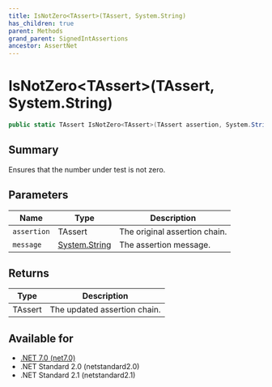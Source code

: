 ```yaml
---
title: IsNotZero<TAssert>(TAssert, System.String)
has_children: true
parent: Methods
grand_parent: SignedIntAssertions
ancestor: AssertNet
---
```

# IsNotZero&lt;TAssert&gt;(TAssert, System.String)

```csharp
public static TAssert IsNotZero<TAssert>(TAssert assertion, System.String message);
```

## Summary
Ensures that the number under test is not zero.

## Parameters
|Name|Type|Description|
|-|-|-|
|`assertion`|TAssert|The original assertion chain.|
|`message`|[System.String](https://learn.microsoft.com/en-us/dotnet/api/system.string)|The assertion message.|

## Returns
|Type|Description|
|-|-|
|TAssert|The updated assertion chain.|

## Available for
- [.NET 7.0 (net7.0)](https://versionsof.net/core/7.0/)
- .NET Standard 2.0 (netstandard2.0)
- .NET Standard 2.1 (netstandard2.1)
